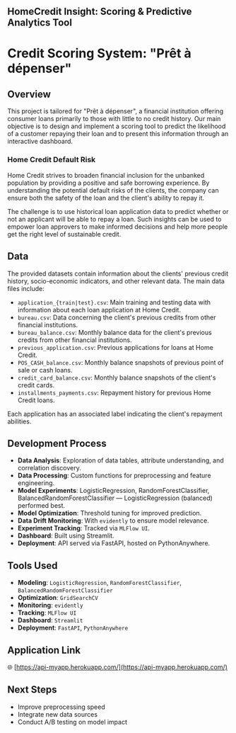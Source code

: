 ## HomeCredit Insight: Scoring & Predictive Analytics Tool

# Credit Scoring System: "Prêt à dépenser"

## Overview

This project is tailored for "Prêt à dépenser", a financial institution offering consumer loans primarily to those with little to no credit history. Our main objective is to design and implement a scoring tool to predict the likelihood of a customer repaying their loan and to present this information through an interactive dashboard.

### Home Credit Default Risk

Home Credit strives to broaden financial inclusion for the unbanked population by providing a positive and safe borrowing experience. By understanding the potential default risks of the clients, the company can ensure both the safety of the loan and the client's ability to repay it.

The challenge is to use historical loan application data to predict whether or not an applicant will be able to repay a loan. Such insights can be used to empower loan approvers to make informed decisions and help more people get the right level of sustainable credit.



## Data

The provided datasets contain information about the clients' previous credit history, socio-economic indicators, and other relevant data. The main data files include:

* `application_{train|test}.csv`: Main training and testing data with information about each loan application at Home Credit.
* `bureau.csv`: Data concerning the client's previous credits from other financial institutions.
* `bureau_balance.csv`: Monthly balance data for the client's previous credits from other financial institutions.
* `previous_application.csv`: Previous applications for loans at Home Credit.
* `POS_CASH_balance.csv`: Monthly balance snapshots of previous point of sale or cash loans.
* `credit_card_balance.csv`: Monthly balance snapshots of the client's credit cards.
* `installments_payments.csv`: Repayment history for previous Home Credit loans.

Each application has an associated label indicating the client's repayment abilities.



## Development Process

* **Data Analysis**: Exploration of data tables, attribute understanding, and correlation discovery.
* **Data Processing**: Custom functions for preprocessing and feature engineering.
* **Model Experiments**: LogisticRegression, RandomForestClassifier, BalancedRandomForestClassifier — LogisticRegression (balanced) performed best.
* **Model Optimization**: Threshold tuning for improved prediction.
* **Data Drift Monitoring**: With `evidently` to ensure model relevance.
* **Experiment Tracking**: Tracked via `MLFlow UI`.
* **Dashboard**: Built using Streamlit.
* **Deployment**: API served via FastAPI, hosted on PythonAnywhere.



## Tools Used

* **Modeling**: `LogisticRegression`, `RandomForestClassifier`, `BalancedRandomForestClassifier`
* **Optimization**: `GridSearchCV`
* **Monitoring**: `evidently`
* **Tracking**: `MLFlow UI`
* **Dashboard**: `Streamlit`
* **Deployment**: `FastAPI`, `PythonAnywhere`



## Application Link

🌐 [https://api-myapp.herokuapp.com/](https://api-myapp.herokuapp.com/)



## Next Steps

* Improve preprocessing speed
* Integrate new data sources
* Conduct A/B testing on model impact


